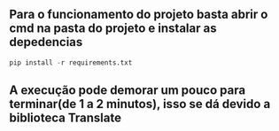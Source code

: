 ## Para o funcionamento do projeto basta abrir o cmd na pasta do projeto e instalar as depedencias

```Python
pip install -r requirements.txt
```
## A execução pode demorar um pouco para terminar(de 1 a 2 minutos), isso se dá devido a biblioteca Translate